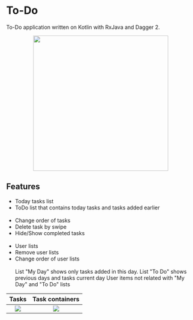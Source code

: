 # To-Do
To-Do application written on Kotlin with RxJava and Dagger 2.

<p align="center"><img src="https://raw.githubusercontent.com/dns21395/ToDo/master/ReadmeFiles/photo1.png" width="360" /></p>

Features
-----
* Today tasks list
* ToDo list that contains today tasks and tasks added earlier<br /><br />
* Change order of tasks
* Delete task by swipe
* Hide/Show completed tasks<br /><br />
* User lists
* Remove user lists
* Change order of user lists<br /><br />
List "My Day" shows only tasks added in this day.
List "To Do" shows previous days and tasks current day
User items not related with "My Day" and "To Do" lists

Tasks | Task containers
:-------------------------:|:-------------------------:
![](https://raw.githubusercontent.com/dns21395/ToDo/master/ReadmeFiles/photo1.png)  |  ![](https://raw.githubusercontent.com/dns21395/ToDo/master/ReadmeFiles/photo2.png)






